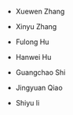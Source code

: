- Xuewen Zhang

- Xinyu Zhang

- Fulong Hu

- Hanwei Hu

- Guangchao Shi

- Jingyuan Qiao

- Shiyu li